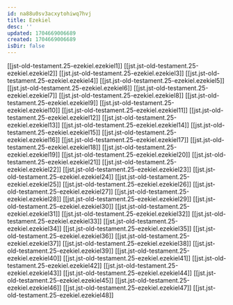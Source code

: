 ```yaml
---
id: na88u0sv3acxytohiwq7hvj
title: Ezekiel
desc: ''
updated: 1704669006689
created: 1704669006689
isDir: false
---
```

[[jst-old-testament.25-ezekiel.ezekiel1]]
[[jst.jst-old-testament.25-ezekiel.ezekiel2]]
[[jst.jst-old-testament.25-ezekiel.ezekiel3]]
[[jst.jst-old-testament.25-ezekiel.ezekiel4]]
[[jst.jst-old-testament.25-ezekiel.ezekiel5]]
[[jst.jst-old-testament.25-ezekiel.ezekiel6]]
[[jst.jst-old-testament.25-ezekiel.ezekiel7]]
[[jst.jst-old-testament.25-ezekiel.ezekiel8]]
[[jst.jst-old-testament.25-ezekiel.ezekiel9]]
[[jst.jst-old-testament.25-ezekiel.ezekiel10]]
[[jst.jst-old-testament.25-ezekiel.ezekiel11]]
[[jst.jst-old-testament.25-ezekiel.ezekiel12]]
[[jst.jst-old-testament.25-ezekiel.ezekiel13]]
[[jst.jst-old-testament.25-ezekiel.ezekiel14]]
[[jst.jst-old-testament.25-ezekiel.ezekiel15]]
[[jst.jst-old-testament.25-ezekiel.ezekiel16]]
[[jst.jst-old-testament.25-ezekiel.ezekiel17]]
[[jst.jst-old-testament.25-ezekiel.ezekiel18]]
[[jst.jst-old-testament.25-ezekiel.ezekiel19]]
[[jst.jst-old-testament.25-ezekiel.ezekiel20]]
[[jst.jst-old-testament.25-ezekiel.ezekiel21]]
[[jst.jst-old-testament.25-ezekiel.ezekiel22]]
[[jst.jst-old-testament.25-ezekiel.ezekiel23]]
[[jst.jst-old-testament.25-ezekiel.ezekiel24]]
[[jst.jst-old-testament.25-ezekiel.ezekiel25]]
[[jst.jst-old-testament.25-ezekiel.ezekiel26]]
[[jst.jst-old-testament.25-ezekiel.ezekiel27]]
[[jst.jst-old-testament.25-ezekiel.ezekiel28]]
[[jst.jst-old-testament.25-ezekiel.ezekiel29]]
[[jst.jst-old-testament.25-ezekiel.ezekiel30]]
[[jst.jst-old-testament.25-ezekiel.ezekiel31]]
[[jst.jst-old-testament.25-ezekiel.ezekiel32]]
[[jst.jst-old-testament.25-ezekiel.ezekiel33]]
[[jst.jst-old-testament.25-ezekiel.ezekiel34]]
[[jst.jst-old-testament.25-ezekiel.ezekiel35]]
[[jst.jst-old-testament.25-ezekiel.ezekiel36]]
[[jst.jst-old-testament.25-ezekiel.ezekiel37]]
[[jst.jst-old-testament.25-ezekiel.ezekiel38]]
[[jst.jst-old-testament.25-ezekiel.ezekiel39]]
[[jst.jst-old-testament.25-ezekiel.ezekiel40]]
[[jst.jst-old-testament.25-ezekiel.ezekiel41]]
[[jst.jst-old-testament.25-ezekiel.ezekiel42]]
[[jst.jst-old-testament.25-ezekiel.ezekiel43]]
[[jst.jst-old-testament.25-ezekiel.ezekiel44]]
[[jst.jst-old-testament.25-ezekiel.ezekiel45]]
[[jst.jst-old-testament.25-ezekiel.ezekiel46]]
[[jst.jst-old-testament.25-ezekiel.ezekiel47]]
[[jst.jst-old-testament.25-ezekiel.ezekiel48]]
